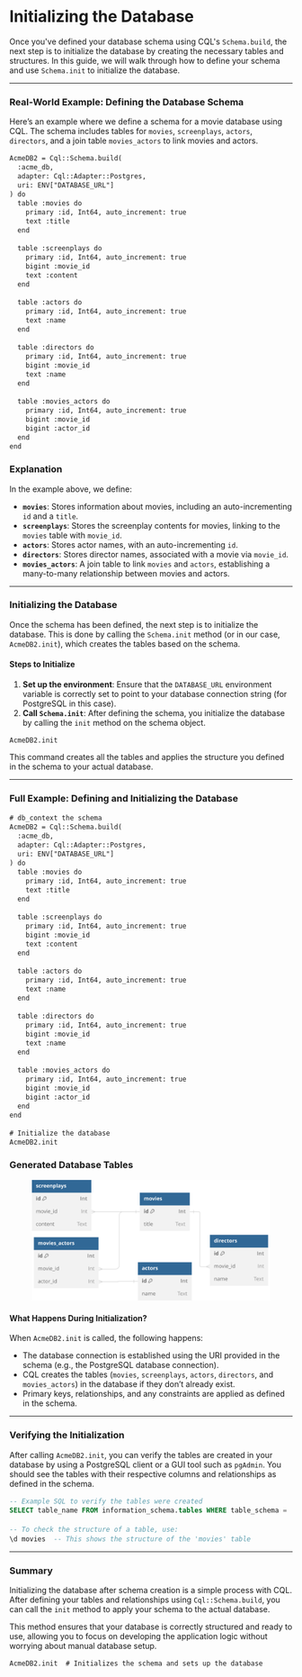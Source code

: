 # Initializing the Database

Once you've defined your database schema using CQL's `Schema.build`, the next step is to initialize the database by creating the necessary tables and structures. In this guide, we will walk through how to define your schema and use `Schema.init` to initialize the database.

---

### Real-World Example: Defining the Database Schema

Here’s an example where we define a schema for a movie database using CQL. The schema includes tables for `movies`, `screenplays`, `actors`, `directors`, and a join table `movies_actors` to link movies and actors.

```crystal
AcmeDB2 = Cql::Schema.build(
  :acme_db,
  adapter: Cql::Adapter::Postgres,
  uri: ENV["DATABASE_URL"]
) do
  table :movies do
    primary :id, Int64, auto_increment: true
    text :title
  end

  table :screenplays do
    primary :id, Int64, auto_increment: true
    bigint :movie_id
    text :content
  end

  table :actors do
    primary :id, Int64, auto_increment: true
    text :name
  end

  table :directors do
    primary :id, Int64, auto_increment: true
    bigint :movie_id
    text :name
  end

  table :movies_actors do
    primary :id, Int64, auto_increment: true
    bigint :movie_id
    bigint :actor_id
  end
end
```

### Explanation

In the example above, we define:

- **`movies`**: Stores information about movies, including an auto-incrementing `id` and a `title`.
- **`screenplays`**: Stores the screenplay contents for movies, linking to the `movies` table with `movie_id`.
- **`actors`**: Stores actor names, with an auto-incrementing `id`.
- **`directors`**: Stores director names, associated with a movie via `movie_id`.
- **`movies_actors`**: A join table to link `movies` and `actors`, establishing a many-to-many relationship between movies and actors.

---

### Initializing the Database

Once the schema has been defined, the next step is to initialize the database. This is done by calling the `Schema.init` method (or in our case, `AcmeDB2.init`), which creates the tables based on the schema.

#### Steps to Initialize

1. **Set up the environment**: Ensure that the `DATABASE_URL` environment variable is correctly set to point to your database connection string (for PostgreSQL in this case).
2. **Call `Schema.init`**: After defining the schema, you initialize the database by calling the `init` method on the schema object.

```crystal
AcmeDB2.init
```

This command creates all the tables and applies the structure you defined in the schema to your actual database.

---

### Full Example: Defining and Initializing the Database

```crystal
# db_context the schema
AcmeDB2 = Cql::Schema.build(
  :acme_db,
  adapter: Cql::Adapter::Postgres,
  uri: ENV["DATABASE_URL"]
) do
  table :movies do
    primary :id, Int64, auto_increment: true
    text :title
  end

  table :screenplays do
    primary :id, Int64, auto_increment: true
    bigint :movie_id
    text :content
  end

  table :actors do
    primary :id, Int64, auto_increment: true
    text :name
  end

  table :directors do
    primary :id, Int64, auto_increment: true
    bigint :movie_id
    text :name
  end

  table :movies_actors do
    primary :id, Int64, auto_increment: true
    bigint :movie_id
    bigint :actor_id
  end
end

# Initialize the database
AcmeDB2.init
```

### Generated Database Tables&#x20;

<figure><img src="../.gitbook/assets/Untitled (1).svg" alt=""><figcaption></figcaption></figure>

#### What Happens During Initialization?

When `AcmeDB2.init` is called, the following happens:

- The database connection is established using the URI provided in the schema (e.g., the PostgreSQL database connection).
- CQL creates the tables (`movies`, `screenplays`, `actors`, `directors`, and `movies_actors`) in the database if they don’t already exist.
- Primary keys, relationships, and any constraints are applied as defined in the schema.

---

### Verifying the Initialization

After calling `AcmeDB2.init`, you can verify the tables are created in your database by using a PostgreSQL client or a GUI tool such as `pgAdmin`. You should see the tables with their respective columns and relationships as defined in the schema.

```sql
-- Example SQL to verify the tables were created
SELECT table_name FROM information_schema.tables WHERE table_schema = 'public';

-- To check the structure of a table, use:
\d movies  -- This shows the structure of the 'movies' table
```

---

### Summary

Initializing the database after schema creation is a simple process with CQL. After defining your tables and relationships using `Cql::Schema.build`, you can call the `init` method to apply your schema to the actual database.

This method ensures that your database is correctly structured and ready to use, allowing you to focus on developing the application logic without worrying about manual database setup.

```crystal
AcmeDB2.init  # Initializes the schema and sets up the database
```
